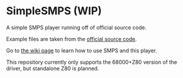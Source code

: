 # SimpleSMPS (WIP)
A simple SMPS player running off of official source code.

Example files are taken from the [official source code](https://hiddenpalace.org/News/Sega_of_Japan_Sound_Documents_and_Source_Code).

Go to [the wiki page](https://github.com/MDTravisYT/SimpleSMPS/wiki) to learn how to use SMPS and this player.

This repository currently only supports the 68000+Z80 version of the driver, but standalone Z80 is planned.
